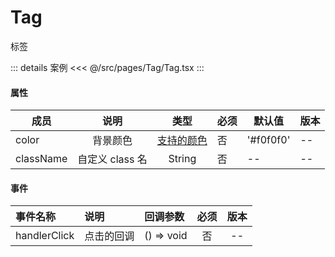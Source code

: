 # Tag

标签

::: details 案例
<<< @/src/pages/Tag/Tag.tsx
:::

#### 属性

| 成员      |      说明       |              类型               | 必须 | 默认值    | 版本 |
| --------- | :-------------: | :-----------------------------: | ---- | --------- | ---- |
| color     |    背景颜色     | [支持的颜色](../README.md#颜色) | 否   | '#f0f0f0' | --   |
| className | 自定义 class 名 |             String              | 否   | --        | --   |

#### 事件

| 事件名称     | 说明       | 回调参数   | 必须 | 版本 |
| :----------- | :--------- | :--------- | :--: | :--: |
| handlerClick | 点击的回调 | () => void |  否  |  --  |
